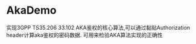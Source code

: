 # AkaDemo
实现3GPP TS35.206 33.102 AKA鉴权的核心算法,可以通过黏贴Authorization header计算aka鉴权的密码数据.
可用来检验AKA算法实现的正确性
